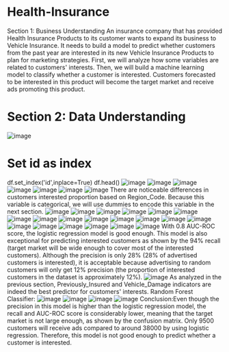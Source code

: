 # Health-Insurance
Section 1: Business Understanding
An insurance company that has provided Health Insurance Products to its customer wants to expand its business to Vehicle Insurance. It needs to build a model to predict whether customers from the past year are interested in its new Vehicle Insurance Products to plan for marketing strategies. First, we will analyze how some variables are related to customers' interests. Then, we will build a machine learning model to classify whether a customer is interested. Customers forecasted to be interested in this product will become the target market and receive ads promoting this product.
# Section 2: Data Understanding
![image](https://user-images.githubusercontent.com/77747784/122756395-fbc67b80-d2b3-11eb-8186-dafed366ec3b.png)
# Set id as index
df.set_index('id',inplace=True)
df.head()
![image](https://user-images.githubusercontent.com/77747784/122756730-6e375b80-d2b4-11eb-987d-cfc2dded14cc.png)
![image](https://user-images.githubusercontent.com/77747784/122756852-90c97480-d2b4-11eb-984b-dd3001453e06.png)
![image](https://user-images.githubusercontent.com/77747784/122756997-be162280-d2b4-11eb-99d2-45d14cd8488f.png)
![image](https://user-images.githubusercontent.com/77747784/122757058-cf5f2f00-d2b4-11eb-90e6-a82ecce3badf.png)
![image](https://user-images.githubusercontent.com/77747784/122757187-f9b0ec80-d2b4-11eb-924f-2beec7c49abf.png)
![image](https://user-images.githubusercontent.com/77747784/122757315-1baa6f00-d2b5-11eb-889e-4cbd3a181a67.png)
![image](https://user-images.githubusercontent.com/77747784/122757414-38df3d80-d2b5-11eb-9287-93b7f9144243.png)
There are noticeable differences in customers interested proportion based on Region_Code. Because this variable is categorical, we will use dummies to encode this variable in the next section.
![image](https://user-images.githubusercontent.com/77747784/122757504-557b7580-d2b5-11eb-8a00-4cb977ce3009.png)
![image](https://user-images.githubusercontent.com/77747784/122757599-6d52f980-d2b5-11eb-80d1-d6c7b945c0db.png)
![image](https://user-images.githubusercontent.com/77747784/122757651-7e036f80-d2b5-11eb-8611-55d56a815dce.png)
![image](https://user-images.githubusercontent.com/77747784/122757701-91aed600-d2b5-11eb-86c7-4c0422d901a8.png)
![image](https://user-images.githubusercontent.com/77747784/122757768-a5f2d300-d2b5-11eb-9308-e3d620616c1e.png)
![image](https://user-images.githubusercontent.com/77747784/122757861-be62ed80-d2b5-11eb-8dd1-ab5f707deb08.png)
![image](https://user-images.githubusercontent.com/77747784/122757930-d0dd2700-d2b5-11eb-852b-c8507163d459.png)
![image](https://user-images.githubusercontent.com/77747784/122757983-e18d9d00-d2b5-11eb-94a3-7317b311d1c1.png)
![image](https://user-images.githubusercontent.com/77747784/122758024-ef432280-d2b5-11eb-83ce-91fd41dede29.png)
![image](https://user-images.githubusercontent.com/77747784/122758070-fd913e80-d2b5-11eb-8a27-7c2c661de4d6.png)
![image](https://user-images.githubusercontent.com/77747784/122758140-14d02c00-d2b6-11eb-9ef6-22c39792b01e.png)
![image](https://user-images.githubusercontent.com/77747784/122758230-2e717380-d2b6-11eb-93b0-ff7abde75264.png)
![image](https://user-images.githubusercontent.com/77747784/122758290-3f21e980-d2b6-11eb-9f7a-49f8c0fcca57.png)
![image](https://user-images.githubusercontent.com/77747784/122758345-506af600-d2b6-11eb-89b7-32fb0f94ecc9.png)
![image](https://user-images.githubusercontent.com/77747784/122758408-64aef300-d2b6-11eb-91cb-86578f4afe16.png)
![image](https://user-images.githubusercontent.com/77747784/122758485-78f2f000-d2b6-11eb-9a89-86c78231e121.png)
![image](https://user-images.githubusercontent.com/77747784/122758542-8c05c000-d2b6-11eb-9ed4-c282edca3f4f.png)
![image](https://user-images.githubusercontent.com/77747784/122758605-9f189000-d2b6-11eb-8037-d8b935e29f47.png)
![image](https://user-images.githubusercontent.com/77747784/122758707-bce5f500-d2b6-11eb-914b-f95146d5ab54.png)
![image](https://user-images.githubusercontent.com/77747784/122758777-d1c28880-d2b6-11eb-8440-e997e153b025.png)
With 0.8 AUC-ROC score, the logistic regression model is good enough. This model is also exceptional for predicting interested customers as shown by the 94% recall (target market will be wide enough to cover most of the interested customers). Although the precision is only 28% (28% of advertised customers is interested), it is acceptable because advertising to random customers will only get 12% precision (the proportion of interested customers in the dataset is approximately 12%).
![image](https://user-images.githubusercontent.com/77747784/122758875-edc62a00-d2b6-11eb-9969-aba086f803d5.png)
As analyzed in the previous section, Previously_Insured and Vehicle_Damage indicators are indeed the best predictor for customers' interests.
Random Forest Classifier:
![image](https://user-images.githubusercontent.com/77747784/122758969-13ebca00-d2b7-11eb-8dc2-b5fd4cc994de.png)
![image](https://user-images.githubusercontent.com/77747784/122759096-2f56d500-d2b7-11eb-830f-4958574b4ed8.png)
![image](https://user-images.githubusercontent.com/77747784/122759149-3da4f100-d2b7-11eb-9e86-e5767d9bebc5.png)
![image](https://user-images.githubusercontent.com/77747784/122759213-52818480-d2b7-11eb-9727-ce2a11ebd879.png)
Conclusion:Even though the precision in this model is higher than the logistic regression model, the recall and AUC-ROC score is considerably lower, meaning that the target market is not large enough, as shown by the confusion matrix. Only 9500 customers will receive ads compared to around 38000 by using logistic regression. Therefore, this model is not good enough to predict whether a customer is interested.



